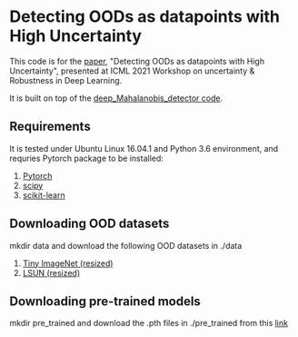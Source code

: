 # Detecting OODs as datapoints with High Uncertainty
This code is for the [paper](http://www.gatsby.ucl.ac.uk/~balaji/udl2021/accepted-papers/UDL2021-paper-081.pdf), "Detecting OODs as datapoints with High Uncertainty", presented at ICML 2021 Workshop on uncertainty & Robustness in Deep Learning. 

It is built on top of the [deep_Mahalanobis_detector code](https://github.com/pokaxpoka/deep_Mahalanobis_detector).

## Requirements
It is tested under Ubuntu Linux 16.04.1 and Python 3.6 environment, and requries Pytorch package to be installed:

1. [Pytorch](https://pytorch.org/)
2. [scipy](https://github.com/scipy/scipy)
3. [scikit-learn](https://scikit-learn.org/stable/)

## Downloading OOD datasets
mkdir data and download the following OOD datasets in ./data
1. [Tiny ImageNet (resized)](https://www.dropbox.com/s/kp3my3412u5k9rl/Imagenet_resize.tar.gz)
2. [LSUN (resized)](https://www.dropbox.com/s/moqh2wh8696c3yl/LSUN_resize.tar.gz)

## Downloading pre-trained models
mkdir pre_trained and download the .pth files in ./pre_trained from this [link](https://drive.google.com/drive/folders/1yuiTOgKgPsLGNJwoRckSAHXBZ_AOBlGI?usp=sharing.)
